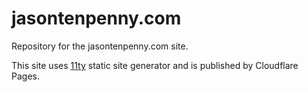 # jasontenpenny.com

Repository for the jasontenpenny.com site.

This site uses [11ty](https://11ty.dev) static site generator and is published by Cloudflare Pages.
